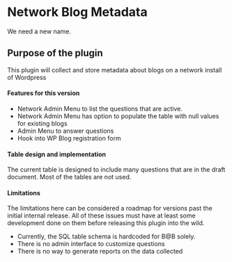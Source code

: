 # Network Blog Metadata
We need a new name.

## Purpose of the plugin
This plugin will collect and store metadata about blogs on a network install of Wordpress

#### Features for this version
* Network Admin Menu to list the questions that are active.
* Network Admin Menu has option to populate the table with null values for existing blogs
* Admin Menu to answer questions
* Hook into WP Blog registration form

#### Table design and implementation
The current table is designed to include many questions that are in the draft document. Most of the tables are not used.

#### Limitations
The limitations here can be considered a roadmap for versions past the initial internal release. All of these issues must have at least some development done on them before releasing this plugin into the wild.

* Currently, the SQL table schema is hardcoded for B@B solely.
* There is no admin interface to customize questions
* There is no way to generate reports on the data collected